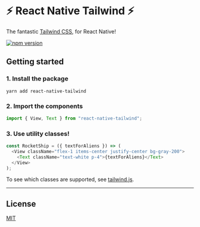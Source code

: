 # ⚡ React Native Tailwind ⚡

The fantastic [Tailwind CSS](https://github.com/tailwindcss/tailwindcss), for React Native!

[![npm version](https://badge.fury.io/js/react-native-tailwind.svg)](https://badge.fury.io/js/react-native-tailwind)

## Getting started

### 1. Install the package

```shell
yarn add react-native-tailwind
```

### 2. Import the components

```js
import { View, Text } from "react-native-tailwind";
```

### 3. Use utility classes!

```js
const RocketShip = ({ textForAliens }) => (
  <View className="flex-1 items-center justify-center bg-gray-200">
    <Text className="text-white p-4">{textForAliens}</Text>
  </View>
);
```

To see which classes are supported, see [tailwind.js](https://github.com/MythicalFish/react-native-tailwind/blob/master/src/tailwind/index.js).

---

## License

[MIT](https://github.com/taylorbryant/crna-tailwind/blob/master/LICENSE.md)
